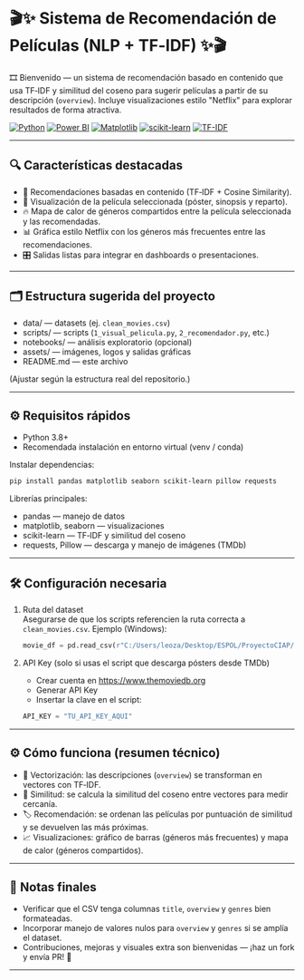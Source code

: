 # 🎬✨ Sistema de Recomendación de Películas (NLP + TF‑IDF) ✨🎬

🎞️ Bienvenido — un sistema de recomendación basado en contenido que usa TF‑IDF y similitud del coseno para sugerir películas a partir de su descripción (`overview`). Incluye visualizaciones estilo "Netflix" para explorar resultados de forma atractiva.



[![Python](https://img.shields.io/badge/python-3.8%2B-blue?logo=python&logoColor=white)](https://www.python.org) [![Power BI](https://img.shields.io/badge/Power%20BI-Desktop-yellow?logo=power-bi&logoColor=white)](https://powerbi.microsoft.com) [![Matplotlib](https://img.shields.io/badge/matplotlib-3.x-282C34?logo=matplotlib&logoColor=white)](https://matplotlib.org) [![scikit-learn](https://img.shields.io/badge/scikit--learn-1.0-green?logo=scikit-learn&logoColor=white)](https://scikit-learn.org) [![TF-IDF](https://img.shields.io/badge/TF--IDF-NLP-blue)](#)



---

## 🔍 Características destacadas
- 🎯 Recomendaciones basadas en contenido (TF‑IDF + Cosine Similarity).  
- 🎥 Visualización de la película seleccionada (póster, sinopsis y reparto).  
- 🔥 Mapa de calor de géneros compartidos entre la película seleccionada y las recomendadas.  
- 📊 Gráfica estilo Netflix con los géneros más frecuentes entre las recomendaciones.  
- 🎛️ Salidas listas para integrar en dashboards o presentaciones.

---

## 🗂️ Estructura sugerida del proyecto
- data/ — datasets (ej. `clean_movies.csv`)  
- scripts/ — scripts (`1_visual_pelicula.py`, `2_recomendador.py`, etc.)  
- notebooks/ — análisis exploratorio (opcional)  
- assets/ — imágenes, logos y salidas gráficas  
- README.md — este archivo

(Ajustar según la estructura real del repositorio.)

---

## ⚙️ Requisitos rápidos
- Python 3.8+  
- Recomendada instalación en entorno virtual (venv / conda)

Instalar dependencias:
```bash
pip install pandas matplotlib seaborn scikit-learn pillow requests
```

Librerías principales:
- pandas — manejo de datos  
- matplotlib, seaborn — visualizaciones  
- scikit-learn — TF‑IDF y similitud del coseno  
- requests, Pillow — descarga y manejo de imágenes (TMDb)

---

## 🛠️ Configuración necesaria

1) Ruta del dataset  
   Asegurarse de que los scripts referencien la ruta correcta a `clean_movies.csv`. Ejemplo (Windows):
   ```python
   movie_df = pd.read_csv(r"C:/Users/leoza/Desktop/ESPOL/ProyectoCIAP/data/clean_movies.csv")
   ```

2) API Key (solo si usas el script que descarga pósters desde TMDb)  
   - Crear cuenta en https://www.themoviedb.org  
   - Generar API Key  
   - Insertar la clave en el script:
   ```python
   API_KEY = "TU_API_KEY_AQUI"
   ```

---

## ⚙️ Cómo funciona (resumen técnico)
- 🧮 Vectorización: las descripciones (`overview`) se transforman en vectores con TF‑IDF.  
- 📐 Similitud: se calcula la similitud del coseno entre vectores para medir cercanía.  
- 🏷️ Recomendación: se ordenan las películas por puntuación de similitud y se devuelven las más próximas.  
- 📈 Visualizaciones: gráfico de barras (géneros más frecuentes) y mapa de calor (géneros compartidos).

---

## 📝 Notas finales
- Verificar que el CSV tenga columnas `title`, `overview` y `genres` bien formateadas.  
- Incorporar manejo de valores nulos para `overview` y `genres` si se amplía el dataset.  
- Contribuciones, mejoras y visuales extra son bienvenidas — ¡haz un fork y envía PR! 🍿

---

